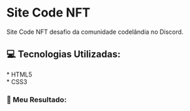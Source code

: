 # Site Code NFT
Site Code NFT desafio da comunidade codelândia no Discord.

<h2> 💻 Tecnologias Utilizadas: </h2>
* HTML5 <br>
* CSS3

<h3> 🚀 Meu Resultado: </h3>

